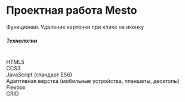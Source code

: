 # Проектная работа Mesto

Функционал.
Удаление карточки при клике на иконку

<h5>Технологии</h5>
<br>
HTML5
<br>
CCS3
<br>
JavaScript (стандарт ES6)
<br>
Адаптивная верстка (мобильные устройства, планшеты, десктопы)
<br>
Flexbox
<br>
GRID
